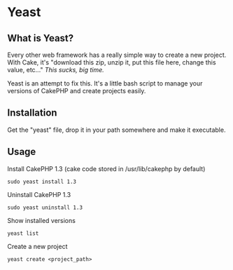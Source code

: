 Yeast
=====

What is Yeast?
---

Every other web framework has a really simple way to create a new project. 
With Cake, it's "download this zip, unzip it, put this file here, change this value, etc..."
*This sucks, big time.*

Yeast is an attempt to fix this. It's a little bash script to manage your versions
of CakePHP and create projects easily.

Installation
----
Get the "yeast" file, drop it in your path somewhere and make it executable.


Usage
---

Install CakePHP 1.3 (cake code stored in /usr/lib/cakephp by default)

    sudo yeast install 1.3

Uninstall CakePHP 1.3

    sudo yeast uninstall 1.3

Show installed versions

    yeast list

Create a new project

    yeast create <project_path>
